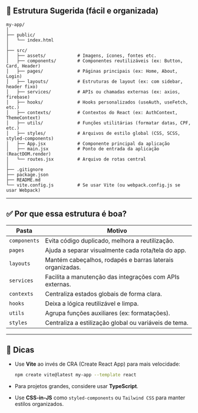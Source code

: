 ## 📁 Estrutura Sugerida (fácil e organizada)

```
my-app/
│
├── public/
│   └── index.html
│
├── src/
│   ├── assets/            # Imagens, ícones, fontes etc.
│   ├── components/        # Componentes reutilizáveis (ex: Button, Card, Header)
│   ├── pages/             # Páginas principais (ex: Home, About, Login)
│   ├── layouts/           # Estruturas de layout (ex: com sidebar, header fixo)
│   ├── services/          # APIs ou chamadas externas (ex: axios, firebase)
│   ├── hooks/             # Hooks personalizados (useAuth, useFetch, etc.)
│   ├── contexts/          # Contextos do React (ex: AuthContext, ThemeContext)
│   ├── utils/             # Funções utilitárias (formatar datas, CPF, etc.)
│   ├── styles/            # Arquivos de estilo global (CSS, SCSS, styled-components)
│   ├── App.jsx            # Componente principal da aplicação
│   ├── main.jsx           # Ponto de entrada da aplicação (ReactDOM.render)
│   └── routes.jsx         # Arquivo de rotas central
│
├── .gitignore
├── package.json
├── README.md
└── vite.config.js         # Se usar Vite (ou webpack.config.js se usar Webpack)
```

---

## ✅ Por que essa estrutura é boa?

| Pasta        | Motivo                                                    |
| ------------ | --------------------------------------------------------- |
| `components` | Evita código duplicado, melhora a reutilização.           |
| `pages`      | Ajuda a separar visualmente cada rota/tela do app.        |
| `layouts`    | Mantém cabeçalhos, rodapés e barras laterais organizadas. |
| `services`   | Facilita a manutenção das integrações com APIs externas.  |
| `contexts`   | Centraliza estados globais de forma clara.                |
| `hooks`      | Deixa a lógica reutilizável e limpa.                      |
| `utils`      | Agrupa funções auxiliares (ex: formatações).              |
| `styles`     | Centraliza a estilização global ou variáveis de tema.     |

---

## 🚀 Dicas

* Use **Vite** ao invés de CRA (Create React App) para mais velocidade:

  ```bash
  npm create vite@latest my-app --template react
  ```

* Para projetos grandes, considere usar **TypeScript**.

* Use **CSS-in-JS** como `styled-components` ou `Tailwind CSS` para manter estilos organizados.
